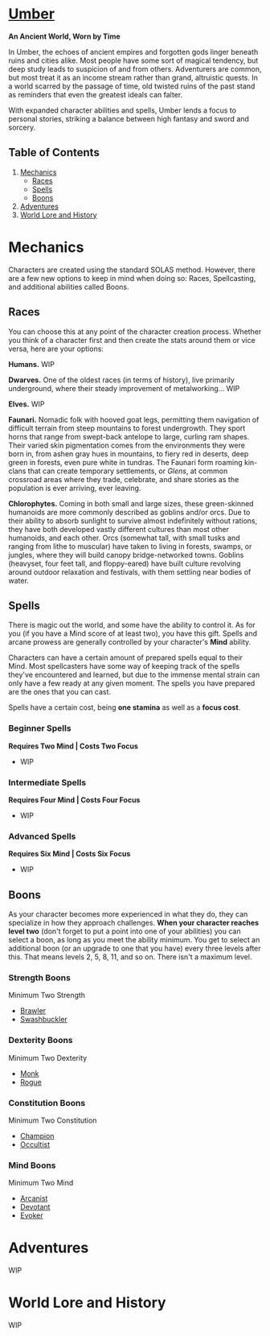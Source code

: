 # [Umber](Umber.md)
**An Ancient World, Worn by Time**

In Umber, the echoes of ancient empires and forgotten gods linger beneath ruins and cities alike. Most people have some sort of magical tendency, but deep study leads to suspicion of and from others. Adventurers are common, but most treat it as an income stream rather than grand, altruistic quests. In a world scarred by the passage of time, old twisted ruins of the past stand as reminders that even the greatest ideals can falter.

With expanded character abilities and spells, Umber lends a focus to personal stories, striking a balance between high fantasy and sword and sorcery.

## Table of Contents
1. [Mechanics](#Mechanics)
	- [Races](#Races)
	- [Spells](#Spells)
	- [Boons](#Boons)
2. [Adventures](#Adventures)
3. [World Lore and History](#World%20Lore%20and%20History)

# Mechanics
Characters are created using the standard SOLAS method. However, there are a few new options to keep in mind when doing so: Races, Spellcasting, and additional abilities called Boons.

## Races
You can choose this at any point of the character creation process. Whether you think of a character first and then create the stats around them or vice versa, here are your options:

**Humans.** WIP

**Dwarves.** One of the oldest races (in terms of history), live primarily underground, where their steady improvement of metalworking... WIP

**Elves.** WIP

**Faunari.** Nomadic folk with hooved goat legs, permitting them navigation of difficult terrain from steep mountains to forest undergrowth. They sport horns that range from swept-back antelope to large, curling ram shapes. Their varied skin pigmentation comes from the environments they were born in, from ashen gray hues in mountains, to fiery red in deserts, deep green in forests, even pure white in tundras. The Faunari form roaming kin-clans that can create temporary settlements, or _Glens_,  at common crossroad areas where they trade, celebrate, and share stories as the population is ever arriving, ever leaving.

**Chlorophytes.** Coming in both small and large sizes, these green-skinned humanoids are more commonly described as goblins and/or orcs. Due to their ability to absorb sunlight to survive almost indefinitely without rations, they have both developed vastly different cultures than most other humanoids, and each other. Orcs (somewhat tall, with small tusks and ranging from lithe to muscular) have taken to living in forests, swamps, or jungles, where they will build canopy bridge-networked towns. Goblins (heavyset, four feet tall, and floppy-eared) have built culture revolving around outdoor relaxation and festivals, with them settling near bodies of water.

## Spells
There is magic out the world, and some have the ability to control it. As for you (if you have a Mind score of at least two), you have this gift. Spells and arcane prowess are generally controlled by your character's **Mind** ability.

Characters can have a certain amount of prepared spells equal to their Mind. Most spellcasters have some way of keeping track of the spells they've encountered and learned, but due to the immense mental strain can only have a few ready at any given moment. The spells you have prepared are the ones that you can cast.

Spells have a certain cost, being **one stamina** as well as a **focus cost**.

### Beginner Spells
**Requires Two Mind | Costs Two Focus**

- WIP

### Intermediate Spells
**Requires Four Mind | Costs Four Focus**

- WIP

### Advanced Spells
**Requires Six Mind | Costs Six Focus**

- WIP

## Boons
As your character becomes more experienced in what they do, they can specialize in how they approach challenges. **When your character reaches level two** (don't forget to put a point into one of your abilities) you can select a boon, as long as you meet the ability minimum. You get to select an additional boon (or an upgrade to one that you have) every three levels after this. That means levels 2, 5, 8, 11, and so on. There isn't a maximum level.

### Strength Boons
Minimum Two Strength

- [Brawler](Boons/Strength/Brawler.md)
- [Swashbuckler](Boons/Strength/Swashbuckler.md)

### Dexterity Boons
Minimum Two Dexterity

- [Monk](Boons/Dexterity/Monk.md)
- [Rogue](Boons/Dexterity/Rogue.md)

### Constitution Boons
Minimum Two Constitution

- [Champion](Boons/Constitution/Champion.md)
- [Occultist](Boons/Constitution/Occultist.md)

### Mind Boons
Minimum Two Mind

- [Arcanist](Boons/Mind/Arcanist.md)
- [Devotant](Boons/Mind/Devotant.md)
- [Evoker](Boons/Mind/Evoker.md)

# Adventures
WIP

# World Lore and History
WIP